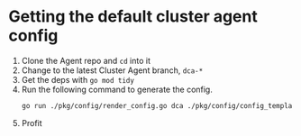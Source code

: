 # Getting the default cluster agent config

1. Clone the Agent repo and `cd` into it
2. Change to the latest Cluster Agent branch, `dca-*`
3. Get the deps with `go mod tidy`
4. Run the following command to generate the config.
   ```bash
   go run ./pkg/config/render_config.go dca ./pkg/config/config_template.yaml ./datadog-cluster.yaml
   ```
5. Profit
